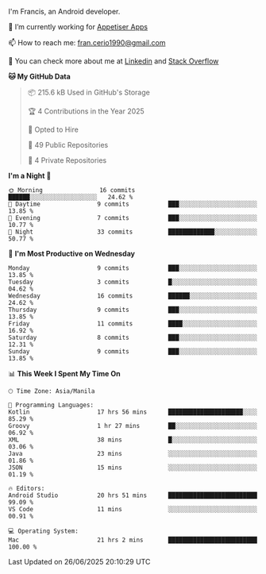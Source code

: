 
I'm Francis, an Android developer.

🔭 I’m currently working for [Appetiser Apps](http://appetiser.com.au)

📫 How to reach me: fran.cerio1990@gmail.com

👀 You can check more about me at [Linkedin](https://www.linkedin.com/in/francerio/) and [Stack Overflow](https://stackoverflow.com/users/1614267/fran-ceriu)



<!--START_SECTION:waka-->
**🐱 My GitHub Data** 

> 📦 215.6 kB Used in GitHub's Storage 
 > 
> 🏆 4 Contributions in the Year 2025
 > 
> 💼 Opted to Hire
 > 
> 📜 49 Public Repositories 
 > 
> 🔑 4 Private Repositories 
 > 
**I'm a Night 🦉** 

```text
🌞 Morning                16 commits          ██████░░░░░░░░░░░░░░░░░░░   24.62 % 
🌆 Daytime                9 commits           ███░░░░░░░░░░░░░░░░░░░░░░   13.85 % 
🌃 Evening                7 commits           ███░░░░░░░░░░░░░░░░░░░░░░   10.77 % 
🌙 Night                  33 commits          █████████████░░░░░░░░░░░░   50.77 % 
```
📅 **I'm Most Productive on Wednesday** 

```text
Monday                   9 commits           ███░░░░░░░░░░░░░░░░░░░░░░   13.85 % 
Tuesday                  3 commits           █░░░░░░░░░░░░░░░░░░░░░░░░   04.62 % 
Wednesday                16 commits          ██████░░░░░░░░░░░░░░░░░░░   24.62 % 
Thursday                 9 commits           ███░░░░░░░░░░░░░░░░░░░░░░   13.85 % 
Friday                   11 commits          ████░░░░░░░░░░░░░░░░░░░░░   16.92 % 
Saturday                 8 commits           ███░░░░░░░░░░░░░░░░░░░░░░   12.31 % 
Sunday                   9 commits           ███░░░░░░░░░░░░░░░░░░░░░░   13.85 % 
```


📊 **This Week I Spent My Time On** 

```text
🕑︎ Time Zone: Asia/Manila

💬 Programming Languages: 
Kotlin                   17 hrs 56 mins      █████████████████████░░░░   85.29 % 
Groovy                   1 hr 27 mins        ██░░░░░░░░░░░░░░░░░░░░░░░   06.92 % 
XML                      38 mins             █░░░░░░░░░░░░░░░░░░░░░░░░   03.06 % 
Java                     23 mins             ░░░░░░░░░░░░░░░░░░░░░░░░░   01.86 % 
JSON                     15 mins             ░░░░░░░░░░░░░░░░░░░░░░░░░   01.19 % 

🔥 Editors: 
Android Studio           20 hrs 51 mins      █████████████████████████   99.09 % 
VS Code                  11 mins             ░░░░░░░░░░░░░░░░░░░░░░░░░   00.91 % 

💻 Operating System: 
Mac                      21 hrs 2 mins       █████████████████████████   100.00 % 
```


 Last Updated on 26/06/2025 20:10:29 UTC
<!--END_SECTION:waka-->
